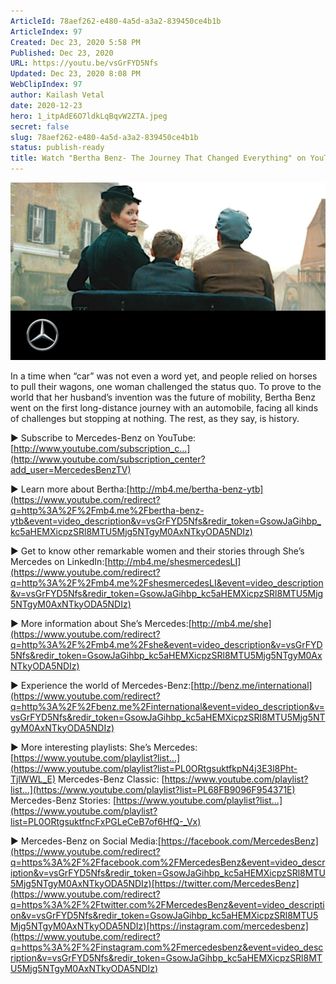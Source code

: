 ```yaml
---
ArticleId: 78aef262-e480-4a5d-a3a2-839450ce4b1b
ArticleIndex: 97
Created: Dec 23, 2020 5:58 PM
Published: Dec 23, 2020
URL: https://youtu.be/vsGrFYD5Nfs
Updated: Dec 23, 2020 8:08 PM
WebClipIndex: 97
author: Kailash Vetal
date: 2020-12-23
hero: 1_itpAdE6O7ldkLqBqvW2ZTA.jpeg
secret: false
slug: 78aef262-e480-4a5d-a3a2-839450ce4b1b
status: publish-ready
title: Watch "Bertha Benz- The Journey That Changed Everything" on YouTube
---
```

![maxresdefault.jpg](97%206b9499bc3e8c4eedac4df8e9e2accef7/maxresdefault.jpg)

In a time when “car” was not even a word yet, and people relied on horses to pull their wagons, one woman challenged the status quo. To prove to the world that her husband’s invention was the future of mobility, Bertha Benz went on the first long-distance journey with an automobile, facing all kinds of challenges but stopping at nothing. The rest, as they say, is history.

► Subscribe to Mercedes-Benz on YouTube: [http://www.youtube.com/subscription_c...](http://www.youtube.com/subscription_center?add_user=MercedesBenzTV)

► Learn more about Bertha:[http://mb4.me/bertha-benz-ytb](https://www.youtube.com/redirect?q=http%3A%2F%2Fmb4.me%2Fbertha-benz-ytb&event=video_description&v=vsGrFYD5Nfs&redir_token=GsowJaGihbp_kc5aHEMXicpzSRl8MTU5Mjg5NTgyM0AxNTkyODA5NDIz)

► Get to know other remarkable women and their stories through She’s Mercedes on LinkedIn:[http://mb4.me/shesmercedesLI](https://www.youtube.com/redirect?q=http%3A%2F%2Fmb4.me%2FshesmercedesLI&event=video_description&v=vsGrFYD5Nfs&redir_token=GsowJaGihbp_kc5aHEMXicpzSRl8MTU5Mjg5NTgyM0AxNTkyODA5NDIz)

► More information about She’s Mercedes:[http://mb4.me/she](https://www.youtube.com/redirect?q=http%3A%2F%2Fmb4.me%2Fshe&event=video_description&v=vsGrFYD5Nfs&redir_token=GsowJaGihbp_kc5aHEMXicpzSRl8MTU5Mjg5NTgyM0AxNTkyODA5NDIz)

► Experience the world of Mercedes-Benz:[http://benz.me/international](https://www.youtube.com/redirect?q=http%3A%2F%2Fbenz.me%2Finternational&event=video_description&v=vsGrFYD5Nfs&redir_token=GsowJaGihbp_kc5aHEMXicpzSRl8MTU5Mjg5NTgyM0AxNTkyODA5NDIz)

► More interesting playlists:
She’s Mercedes: [https://www.youtube.com/playlist?list...](https://www.youtube.com/playlist?list=PL0ORtgsuktfkpN4j3E3l8Pht-TjlWWL_E)
Mercedes-Benz Classic: [https://www.youtube.com/playlist?list...](https://www.youtube.com/playlist?list=PL68FB9096F954371E)
Mercedes-Benz Stories: [https://www.youtube.com/playlist?list...](https://www.youtube.com/playlist?list=PL0ORtgsuktfncFxPGLeCeB7of6HfQ-_Vx)

► Mercedes-Benz on Social Media:[https://facebook.com/MercedesBenz](https://www.youtube.com/redirect?q=https%3A%2F%2Ffacebook.com%2FMercedesBenz&event=video_description&v=vsGrFYD5Nfs&redir_token=GsowJaGihbp_kc5aHEMXicpzSRl8MTU5Mjg5NTgyM0AxNTkyODA5NDIz)[https://twitter.com/MercedesBenz](https://www.youtube.com/redirect?q=https%3A%2F%2Ftwitter.com%2FMercedesBenz&event=video_description&v=vsGrFYD5Nfs&redir_token=GsowJaGihbp_kc5aHEMXicpzSRl8MTU5Mjg5NTgyM0AxNTkyODA5NDIz)[https://instagram.com/mercedesbenz](https://www.youtube.com/redirect?q=https%3A%2F%2Finstagram.com%2Fmercedesbenz&event=video_description&v=vsGrFYD5Nfs&redir_token=GsowJaGihbp_kc5aHEMXicpzSRl8MTU5Mjg5NTgyM0AxNTkyODA5NDIz)
